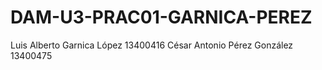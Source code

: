# DAM-U3-PRAC01-GARNICA-PEREZ

Luis Alberto Garnica López    13400416
César Antonio Pérez González  13400475
